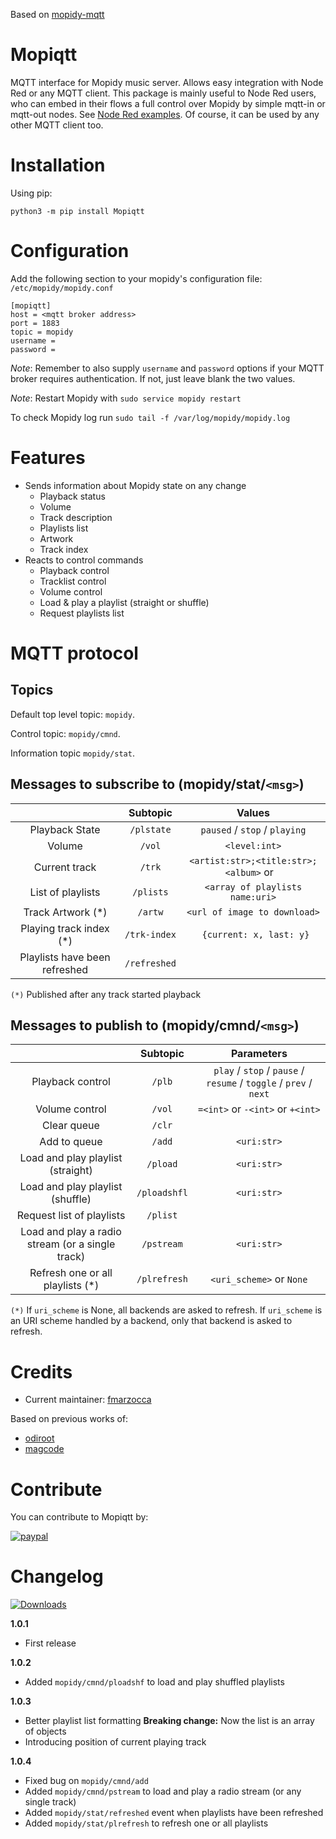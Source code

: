 Based on [mopidy-mqtt](https://github.com/odiroot/mopidy-mqtt)

# Mopiqtt
 MQTT interface for Mopidy music server. Allows easy integration with Node Red or any MQTT client.
 This package is mainly useful to Node Red users, who can embed in their flows a full control over Mopidy by simple mqtt-in or mqtt-out nodes. See [Node Red examples](https://github.com/fmarzocca/Mopiqtt/tree/Development/NodeRed%20examples). Of course, it can be used by any other MQTT client too.


# Installation

Using pip:
```
python3 -m pip install Mopiqtt
```

# Configuration

Add the following section to your mopidy's configuration file: `/etc/mopidy/mopidy.conf`


```
[mopiqtt]
host = <mqtt broker address>
port = 1883
topic = mopidy
username =
password =
```

*Note*: Remember to also supply `username` and `password` options if your
MQTT broker requires authentication. If not, just leave blank the two values.

*Note*: Restart Mopidy with `sudo service mopidy restart`

To check Mopidy log run `sudo tail -f /var/log/mopidy/mopidy.log`

# Features

* Sends information about Mopidy state on any change
    - Playback status
    - Volume
    - Track description
    - Playlists list
    - Artwork
    - Track index
* Reacts to control commands
    - Playback control
    - Tracklist control
    - Volume control
    - Load & play a playlist (straight or shuffle)
    - Request playlists list


# MQTT protocol

## Topics

Default top level topic: `mopidy`.

Control topic: `mopidy/cmnd`.

Information topic `mopidy/stat`.

## Messages to subscribe to (mopidy/stat/`<msg>`)

|               |  Subtopic |                  Values                   |
|:-------------:|:---------:|:-----------------------------------------:|
| Playback State|   `/plstate`  | `paused` / `stop` / `playing`         |
| Volume        |   `/vol`  |               `<level:int>`               |
| Current track |   `/trk`  | `<artist:str>;<title:str>;<album>` or ` ` |
| List of playlists | `/plists` | `<array of playlists name:uri>`       |
| Track Artwork (*)| `/artw`   |   `<url of image to download>`         | 
| Playing track index (*)| `/trk-index` |  ` {current: x, last: y}`     |
| Playlists have been refreshed | `/refreshed` | ` `                    |

`(*)` Published after any track started playback

## Messages to publish to (mopidy/cmnd/`<msg>`)

|                 | Subtopic |                               Parameters                              |
|:----------------:|:--------:|:-----------------------------------------------------------------:|
| Playback control | `/plb`   | `play` / `stop` / `pause` / `resume` / `toggle` / `prev` / `next` |
| Volume control   | `/vol`   | `=<int>` or `-<int>` or `+<int>`                                  |
| Clear queue      | `/clr`   | ` `                                                               |
| Add to queue     | `/add`   | `<uri:str>`                                                       |
| Load and play playlist (straight)  | `/pload` | `<uri:str>`                                     |
| Load and play playlist (shuffle)   |   `/ploadshfl` | `<uri:str>`                               |   
| Request list of playlists| `/plist` | ` `                                                       |
| Load and play a radio stream (or a single track) | `/pstream`| `<uri:str>`                      |
| Refresh one or all playlists (*)| `/plrefresh` | `<uri_scheme>` or `None`                             |

`(*)` If `uri_scheme` is None, all backends are asked to refresh. If `uri_scheme` is an URI scheme handled by a backend, only that backend is asked to refresh.

# Credits
- Current maintainer: [fmarzocca](https://github.com/fmarzocca)

Based on previous works of:
-  [odiroot](https://github.com/odiroot)
-  [magcode](https://github.com/magcode>)

# Contribute

You can contribute to Mopiqtt by:
   
[![paypal](https://img.shields.io/badge/donate-paypal-blue.svg?style=flat-square)](https://www.paypal.com/donate/?hosted_button_id=NQHVVDCNK3UDL)


# Changelog
[![Downloads](https://pepy.tech/badge/mopiqtt)](https://pepy.tech/project/mopiqtt)

**1.0.1**
* First release

**1.0.2**
* Added `mopidy/cmnd/ploadshf` to load and play shuffled playlists

**1.0.3**
* Better playlist list formatting **Breaking change:** Now the list is an array of objects
* Introducing position of current playing track

**1.0.4**
* Fixed bug on `mopidy/cmnd/add`
* Added `mopidy/cmnd/pstream` to load and play a radio stream (or any single track)
* Added `mopidy/stat/refreshed` event when playlists have been refreshed
* Added `mopidy/stat/plrefresh` to refresh one or all playlists


